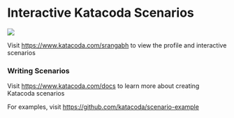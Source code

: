 # Interactive Katacoda Scenarios

[![](http://shields.katacoda.com/katacoda/srangabh/count.svg)](https://www.katacoda.com/srangabh "Get your profile on Katacoda.com")

Visit https://www.katacoda.com/srangabh to view the profile and interactive scenarios

### Writing Scenarios
Visit https://www.katacoda.com/docs to learn more about creating Katacoda scenarios

For examples, visit https://github.com/katacoda/scenario-example
